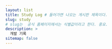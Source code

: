 ```yaml
---
layout: list    
title: Study Log # 들어가면 나오는 게시판 제목이다.
slug: study 
# slug는  공식 홈페이지에서는 식별값이라고 한다. 중요.
description: >
  개발 기록
sitemap: false
---
```

